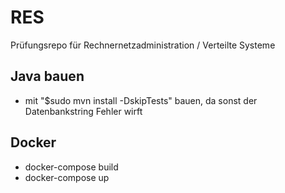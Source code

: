 # RES
Prüfungsrepo für Rechnernetzadministration / Verteilte Systeme

## Java bauen 

- mit "$sudo mvn install -DskipTests" bauen, da sonst der Datenbankstring Fehler wirft

## Docker

- docker-compose build
- docker-compose up

